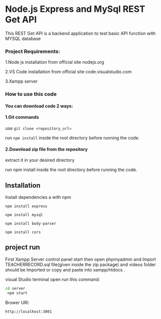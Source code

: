  # Node.js Express and MySql REST Get API    
 This REST Get API is a backend application to test basic API function with MYSQL database


###  Project Requirements:
 1.Node js  installation from official site nodejs.org 

 2.VS Code  installation from official site code.visualstudio.com

 3.Xampp server

### How to use  this code 
#### You can download code 2 ways:
#### 1.Git commands
   use 
    ```git clone <repository_url>```
  
   run
    ```npm install``` 
    inside the root  directory before running the code.

#### 2.Download zip file from the repository 

extract it in your desired directory 

 run npm install inside the root  directory before running the code.




## Installation

Install dependencies a with npm

 ```
 npm install express
``` 
 ```
 npm install mysql
```
 ```
 npm install body-parser
```  
 ```
npm install cors
```
##  project run
First Xampp Server control panel start
then open phpmyadmin and Import TEACHERRECORD.sql file(given inside the zip package) and
videos folder  should be Imported or  copy and paste into  xampp/htdocs .

visual Studio terminal open  run this command:
```bash
cd server
 npm start
```
Brower URl:
```
http://localhost:3001
```




